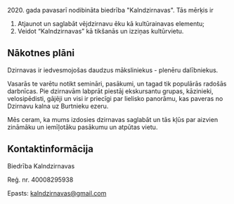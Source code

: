2020\. gada pavasarī nodibināta biedrība "Kalndzirnavas". Tās mērķis ir

1. Atjaunot un saglabāt vējdzirnavu ēku kā kultūrainavas elementu;
2. Veidot “Kalndzirnavas” kā tikšanās un izziņas kultūrvietu.

## Nākotnes plāni

Dzirnavas ir iedvesmojošas daudzus māksliniekus - plenēru dalībniekus.

Vasarās te varētu notikt semināri, pasākumi, un tagad tik populārās radošās darbnīcas. Pie dzirnavām labprāt piestāj ekskursantu grupas, kāzinieki, velosipēdisti, gājēji un visi ir priecīgi par lielisko panorāmu, kas paveras no Dzirnavu kalna uz Burtnieku ezeru.

Mēs ceram, ka mums izdosies dzirnavas saglabāt un tās kļūs par aizvien zināmāku un iemīļotāku pasākumu un atpūtas vietu.

## Kontaktinformācija

Biedrība Kalndzirnavas

Reģ. nr. 40008295938

Epasts: <a href="mailto:kalndzirnavas@gmail.com">kalndzirnavas@gmail.com</a>